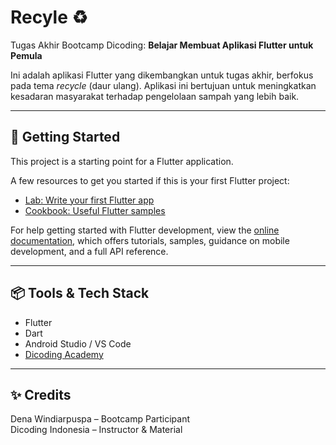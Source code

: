 # Recyle ♻️

Tugas Akhir Bootcamp Dicoding: **Belajar Membuat Aplikasi Flutter untuk Pemula**

Ini adalah aplikasi Flutter yang dikembangkan untuk tugas akhir, berfokus pada tema _recycle_ (daur ulang). Aplikasi ini bertujuan untuk meningkatkan kesadaran masyarakat terhadap pengelolaan sampah yang lebih baik.

---

## 🚀 Getting Started

This project is a starting point for a Flutter application.

A few resources to get you started if this is your first Flutter project:

- [Lab: Write your first Flutter app](https://docs.flutter.dev/get-started/codelab)
- [Cookbook: Useful Flutter samples](https://docs.flutter.dev/cookbook)

For help getting started with Flutter development, view the
[online documentation](https://docs.flutter.dev/), which offers tutorials,
samples, guidance on mobile development, and a full API reference.

---

## 📦 Tools & Tech Stack

- Flutter
- Dart
- Android Studio / VS Code
- [Dicoding Academy](https://www.dicoding.com/academies/)

---

## ✨ Credits

Dena Windiarpuspa – Bootcamp Participant  
Dicoding Indonesia – Instructor & Material
